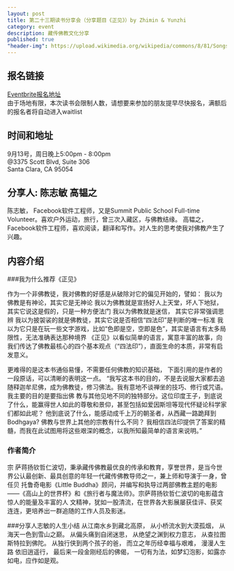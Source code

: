```yaml
---
layout: post
title: 第二十三期读书分享会（分享题目《正见》）by Zhimin & Yunzhi
category: event
description: 藏传佛教文化分享
published: true
"header-img": https://upload.wikimedia.org/wikipedia/commons/8/81/SongstenGampoandwives.jpg
---
```


## 报名链接
[Eventbrite报名地址](http://www.eventbrite.com/e/18519396012)  
由于场地有限，本次读书会限制人数，请想要来参加的朋友提早尽快报名，满额后的报名者将自动进入waitlist

## 时间和地址
9月13号，周日晚上5:00pm - 8:00pm  
@3375 Scott Blvd, Suite 306  
Santa Clara, CA 95054

## 分享人: 陈志敏 高韫之
陈志敏， Facebook软件工程师，又是Summit Public School Full-time Volunteer。喜欢户外运动，旅行，曾三次入藏区，与佛教结缘。
高韫之， Facebook软件工程师，喜欢阅读，翻译和写作。对人生的思考使我对佛教产生了兴趣。

## 内容介绍

###我为什么推荐《正见》

作为一个非佛教徒，我对佛教的好感是从破除对它的偏见开始的，譬如：
我以为佛教是有神论，其实它是无神论
我以为佛教就是宣扬好人上天堂，坏人下地狱，其实它说这是假的，只是一种方便法门
我以为佛教就是迷信， 其实它非常强调思辨
我以为披袈裟的就是佛教徒，其实它说是否相信“四法印”是判断的唯一标准
我以为它只是在玩一些文字游戏，比如“色即是空，空即是色”，其实是语言有太多局限性，无法准确表达那种境界
《正见》以看似简单的语言，寓意丰富的故事，向我们传达了佛教最核心的四个基本观点（“四法印”），直面生命的本质，非常有启发意义。

更难得的是这本书通俗易懂，不需要任何佛教的知识基础， 下面引用的是作者的一段原话，可以清晰的表明这一点。
“我写这本书的目的，不是去说服大家都去追随释迦牟尼佛，成为佛教徒，修习佛法。我有意地不谈禅坐的技巧、修行或咒语。我主要的目的是要指出佛 教与其他见地不同的独特部分。这位印度王子，到底说了什么，能赢得世人如此的尊敬和景仰，甚至包括如爱因斯坦等现代怀疑论科学家们都如此呢？ 他到底说了什么，能感动成千上万的朝圣者，从西藏一路跪拜到Bodhgaya? 佛教与世界上其他的宗教有什么不同？ 我相信四法印提供了答案的精髓，而我在此试图用将这些艰深的概念，以我所知最简单的语言来说明。” 

### 作者简介
宗 萨蒋扬钦哲仁波切，秉承藏传佛教最优良的传承和教育，享誉世界，是当今世界公认最创新、最具创意的年轻一代藏传佛教导师之一，兼上师和导演于一身，曾任贝 托鲁奇电影《Little Buddha》顾问，并编写和执导过两部佛教主题的电影——《高山上的世界杯》和《旅行者与魔法师》。宗萨蒋扬钦哲仁波切的电影蕴含惊人的能量及丰富的人 文精神，犹如一股清流，在世界各大影展屡获佳评、获奖连连，更培养出一群追随的工作人员及影迷。

###分享人志敏的人生小结
从江南水乡到藏北高原，
从小桥流水到大漠孤烟，
从海天一色到雪山之巅。
从偏头痛到自闭迷思，
从绝望之渊到权力意志，
从查拉图斯特拉到佛陀。
从独行侠到两个孩子的爸，
而立之年历经幸福与艰难，
漫漫人生路 依旧逍遥行，
最后来一段金刚经后的佛偈，
一切有为法，如梦幻泡影，如露亦如电，应作如是观。

